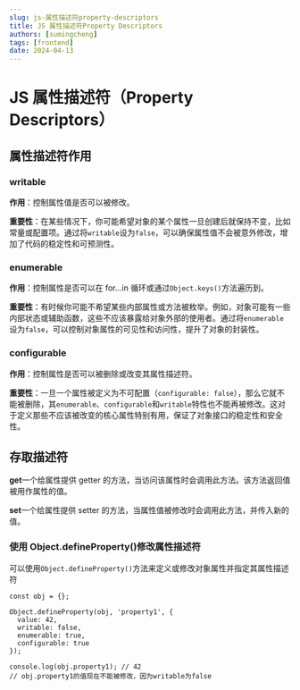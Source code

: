 ```yaml
---
slug: js-属性描述符property-descriptors
title: JS 属性描述符Property Descriptors
authors: [sumingcheng]
tags: [frontend]
date: 2024-04-13
---
```


# JS 属性描述符（Property Descriptors）

## 属性描述符作用

### writable

**作用**：控制属性值是否可以被修改。

**重要性**：在某些情况下，你可能希望对象的某个属性一旦创建后就保持不变，比如常量或配置项。通过将`writable`设为`false`，可以确保属性值不会被意外修改，增加了代码的稳定性和可预测性。

### enumerable

**作用**：控制属性是否可以在 for...in 循环或通过`Object.keys()`方法遍历到。

**重要性**：有时候你可能不希望某些内部属性或方法被枚举。例如，对象可能有一些内部状态或辅助函数，这些不应该暴露给对象外部的使用者。通过将`enumerable`设为`false`，可以控制对象属性的可见性和访问性，提升了对象的封装性。

### configurable

**作用**：控制属性是否可以被删除或改变其属性描述符。

**重要性**：一旦一个属性被定义为不可配置（`configurable: false`），那么它就不能被删除，其`enumerable`、`configurable`和`writable`特性也不能再被修改。这对于定义那些不应该被改变的核心属性特别有用，保证了对象接口的稳定性和安全性。

## 存取描述符

**get**一个给属性提供 getter 的方法，当访问该属性时会调用此方法。该方法返回值被用作属性的值。

**set**一个给属性提供 setter 的方法，当属性值被修改时会调用此方法，并传入新的值。

### 使用 Object.defineProperty()修改属性描述符

可以使用`Object.defineProperty()`方法来定义或修改对象属性并指定其属性描述符

```
const obj = {};
​
Object.defineProperty(obj, 'property1', {
  value: 42,
  writable: false,
  enumerable: true,
  configurable: true
});
​
console.log(obj.property1); // 42
// obj.property1的值现在不能被修改，因为writable为false

```
